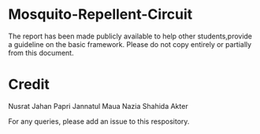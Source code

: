 # Mosquito-Repellent-Circuit
The report has been made publicly available to help other students,provide a guideline on the basic framework. Please do not copy entirely or partially from this document.

# Credit
  
  Nusrat Jahan Papri
  Jannatul Maua Nazia
  Shahida Akter

For any queries, please add an issue to this respository.
